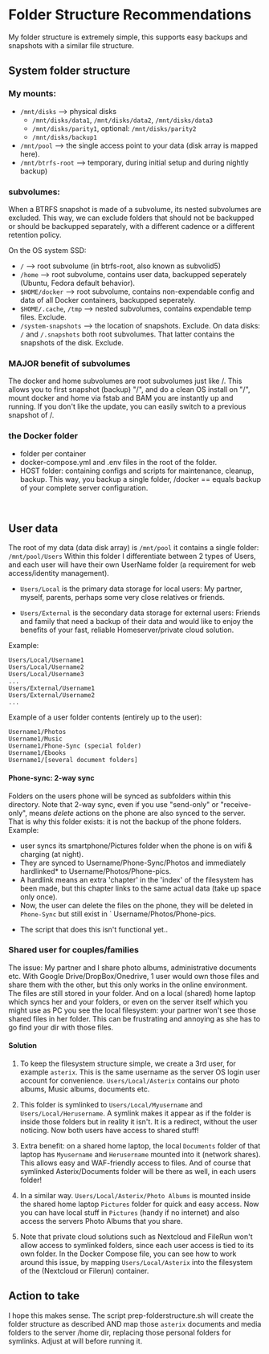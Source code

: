 # Folder Structure Recommendations

My folder structure is extremely simple, this supports easy backups and snapshots with a similar file structure. 

## System folder structure
### My mounts: 
- `/mnt/disks` --> physical disks
  - `/mnt/disks/data1`, `/mnt/disks/data2`, `/mnt/disks/data3`
  - `/mnt/disks/parity1`, optional: `/mnt/disks/parity2` 
  - `/mnt/disks/backup1`
- `/mnt/pool` --> the single access point to your data (disk array is mapped here). 
- `/mnt/btrfs-root` --> temporary, during initial setup and during nightly backup) 

### subvolumes: 
When a BTRFS snapshot is made of a subvolume, its nested subvolumes are excluded. This way, we can exclude folders that should not be backupped or should be backupped separately, with a different cadence or a different retention policy.  

On the OS system SSD: 
- `/` --> root subvolume (in btrfs-root, also known as subvolid5)
- `/home` --> root subvolume, contains user data, backupped seperately (Ubuntu, Fedora default behavior).
- `$HOME/docker` --> root subvolume, contains non-expendable config and data of all Docker containers, backupped seperately.  
- `$HOME/.cache`, `/tmp` --> nested subvolumes, contains expendable temp files. Exclude.  
- `/system-snapshots` --> the location of snapshots. Exclude.
On data disks: 
`/` and `/.snapshots` both root subvolumes. That latter contains the snapshots of the disk. Exclude.

### MAJOR benefit of subvolumes
The docker and home subvolumes are root subvolumes just like /. 
This allows you to first snapshot (backup) "/", and do a clean OS install on "/", mount docker and home via fstab and BAM you are instantly up and running. If you don't like the update, you can easily switch to a previous snapshot of /. 

### the Docker folder
- folder per container
- docker-compose.yml and .env files in the root of the folder.
- HOST folder: containing configs and scripts for maintenance, cleanup, backup. This way, you backup a single folder, /docker == equals backup of your complete server configuration. 

&nbsp;

## User data
The root of my data (data disk array) is `/mnt/pool` it contains a single folder: `/mnt/pool/Users`
Within this folder I differentiate between 2 types of Users, and each user will have their own UserName folder (a requirement for web access/identity management).

- `Users/Local` is the primary data storage for local users:
My partner, myself, parents, perhaps some very close relatives or friends. 

- `Users/External` is the secondary data storage for external users: 
Friends and family that need a backup of their data and would like to enjoy the benefits of your fast, reliable Homeserver/private cloud solution.

Example: 
```
Users/Local/Username1
Users/Local/Username2
Users/Local/Username3
...
Users/External/Username1
Users/External/Username2
...
```

Example of a user folder contents (entirely up to the user):  
```
Username1/Photos
Username1/Music
Username1/Phone-Sync (special folder)
Username1/Ebooks
Username1/[several document folders]
```

#### Phone-sync: 2-way sync
Folders on the users phone will be synced as subfolders within this directory. Note that 2-way sync, even if you use "send-only" or "receive-only", means _delete_ actions on the phone are also synced to the server. That is why this folder exists: it is not the backup of the phone folders. 
Example: 
- user syncs its smartphone/Pictures folder when the phone is on wifi & charging (at night). 
- They are synced to Username/Phone-Sync/Photos and immediately hardlinked* to Username/Photos/Phone-pics. 
- A hardlink means an extra 'chapter' in the 'index' of the filesystem has been made, but this chapter links to the same actual data (take up space only once). 
- Now, the user can delete the files on the phone, they will be deleted in `Phone-Sync` but still exist in ` Username/Photos/Phone-pics. 
* The script that does this isn't functional yet.. 


### Shared user for couples/families
The issue: My partner and I share photo albums, administrative documents etc. With Google Drive/DropBox/Onedrive, 1 user would own those files and share them with the other, but this only works in the online environment. The files are still stored in your folder. 
And on  a local (shared) home laptop which syncs her and your folders, or even on the server itself which you might use as PC you see the local filesystem: your partner won't see those shared files in her folder. This can be frustrating and annoying as she has to go find your dir with those files.

#### Solution
1. To keep the filesystem structure simple, we create a 3rd user, for example `asterix`. This is the same username as the server OS login user account for convenience. `Users/Local/Asterix` contains our photo albums, Music albums, documents etc. 
2. This folder is symlinked to `Users/Local/Myusername` and `Users/Local/Herusername`. A symlink makes it appear as if the folder is inside those folders but in reality it isn't. It is a redirect, without the user noticing. Now both users have access to shared stuff!
4. Extra benefit: on a shared home laptop, the local `Documents` folder of that laptop has `Myusername` and `Herusername` mounted into it (network shares). This allows easy and WAF-friendly access to files. And of course that symlinked Asterix/Documents folder will be there as well, in each users folder!
3. In a similar way. `Users/Local/Asterix/Photo Albums` is mounted inside the shared home laptop `Pictures` folder for quick and easy access. Now you can have local stuff in `Pictures` (handy if no internet) and also access the servers Photo Albums that you share. 

4. Note that private cloud solutions such as Nextcloud and FileRun won't allow access to symlinked folders, since each user access is tied to its own folder. 
In the Docker Compose file, you can see how to work around this issue, by mapping `Users/Local/Asterix` into the filesystem of the (Nextcloud or Filerun) container. 

## Action to take
I hope this makes sense. The script prep-folderstructure.sh will create the folder structure as described AND map those `asterix` documents and media folders to the server /home dir, replacing those personal folders for symlinks. Adjust at will before running it. 


